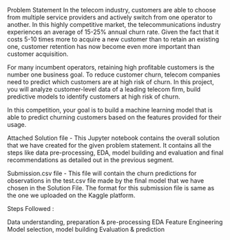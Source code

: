 
Problem Statement
In the telecom industry, customers are able to choose from multiple service providers and actively switch from one operator to another. In this highly competitive market, the telecommunications industry experiences an average of 15-25% annual churn rate. Given the fact that it costs 5-10 times more to acquire a new customer than to retain an existing one, customer retention has now become even more important than customer acquisition.

For many incumbent operators, retaining high profitable customers is the number one business
goal. To reduce customer churn, telecom companies need to predict which customers are at high risk of churn. In this project, you will analyze customer-level data of a leading telecom firm, build predictive models to identify customers at high risk of churn.

In this competition, your goal is to build a machine learning model that is able to predict churning customers based on the features provided for their usage.
 

Attached Solution file - This Jupyter notebook contains the overall solution that we  have created for the given problem statement. It contains all the steps like data pre-processing, EDA, model building and evaluation and final recommendations as detailed out in the previous segment. 

Submission.csv file - This file will contain the churn predictions for observations in the test.csv  file made by the final model that we have  chosen in the Solution File. The format for this submission file  is same as the one we uploaded on the Kaggle platform. 

Steps Followed : 

   Data understanding, preparation & pre-processing
   EDA 
   Feature Engineering
   Model selection, model building
   Evaluation & prediction


